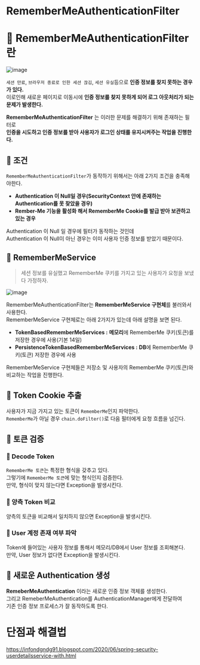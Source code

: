 # RememberMeAuthenticationFilter

# 📘 RememberMeAuthenticationFilter란    

![image](https://user-images.githubusercontent.com/50267433/129357461-c30ac0bc-5701-4444-aa8e-62c427756031.png)

`세션 만료`, `브라우저 종료로 인한 세션 끊김`, `세션 유실`등으로 **인증 정보를 찾지 못하는 경우가 있다.**      
이로인해 새로운 페이지로 이동시에 **인증 정보를 찾지 못하게 되어 로그 아웃처리가 되는 문제가 발생한다.**       
  
**RememberMeAuthenticationFilter** 는 이러한 문제를 해결하기 위해 존재하는 필터로         
**인증을 시도하고 인증 정보를 받아 사용자가 로그인 상태를 유지시켜주는 작업을 진행한다.**                 

## 📖 조건 
`RememberMeAuthenticationFilter`가 동작하기 위해서는 아래 2가지 조건을 충족해야한다.   
  
* **Authentication 이 Null일 경우(SecurityContext 안에 존재하는 Authentication를 못 찾았을 경우)**           
* **Rember-Me 기능을 활성화 해서 RememberMe Cookie를 발급 받아 보관하고 있는 경우**       
   
Authentication 이 Null 일 경우에 필터가 동작하는 것인데       
Authentication 이 Null이 아닌 경우는 이미 사용자 인증 정보를 받았기 때문이다.        

## 📗 RememberMeService   
> 세션 정보를 유실했고 RememberMe 쿠키를 가지고 있는 사용자가 요청을 보냈다 가정하자.  

![image](https://user-images.githubusercontent.com/50267433/129193728-69784562-30b9-4ddf-baec-4378fae8b473.png)   

RememberMeAuthenticationFilter는 **RememberMeService 구현체**를 불러와서 사용한다.   
RememberMeService 구현체로는 아래 2가지가 있는데 아래 설명을 보면 된다.    

* **TokenBasedRememberMeServices :** **메모리**에 RememberMe 쿠키(토큰)를 저장한 경우에 사용(기본 14일)     
* **PersistenceTokenBasedRememberMeServices :** **DB**에 RememberMe 쿠키(토큰) 저장한 경우에 사용     

RememberMeService 구현체들은 저장소 및 사용자의 RememberMe 쿠키(토큰)와 비교하는 작업을 진행한다.  

## 📖 Token Cookie 추출   
사용자가 지금 가지고 있는 토큰이 `RememberMe`인지 파악한다.      
`RememberMe`가 아닐 경우 `chain.doFilter()`로 다음 필터에게 요청 흐름을 넘긴다.       

## 📖 토큰 검증  
### 📄 Decode Token     
`RememberMe 토큰`는 특정한 형식을 갖추고 있다.     
그렇기에 `RememberMe 토큰`에 맞는 형식인지 검증한다.         
만약, 형식이 맞지 않는다면 Exception을 발생시킨다.      
 
### 📄 양측 Token 비교   
양측의 토큰을 비교해서 일치하지 않으면 Exception을 발생시킨다.  

### 📄 User 계정 존재 여부 파악   
Token에 들어있는 사용자 정보를 통해서 메모리/DB에서 User 정보를 조회해본다.     
만약, User 정보가 없다면 Exception을 발생시킨다.      

## 📕 새로운 Authentication 생성   
**RemeberMeAuthentication** 이라는 새로운 인증 정보 객체를 생성한다.          
그리고 RemeberMeAuthentication를 AuthenticationManager에게 전달하여      
기존 인증 정보 프로세스가 잘 동작하도록 한다.        

# 단점과 해결법  
https://infondgndg91.blogspot.com/2020/06/spring-security-userdetailsservice-with.html
